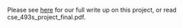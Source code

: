 Please see [here](https://mviol42.github.io/2022/08/27/swat5-huggingface-for-swahili.html) for our full write up on this project, or read cse_493s_project_final.pdf.
